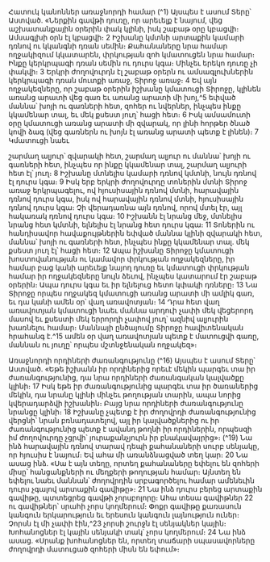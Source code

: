 
Հատուկ կանոններ առաջնորդի համար
(^1) Այսպես է ասում Տերը՝ Աստված. «Ներքին գավթի դուռը, որ արեւելք է նայում, վեց աշխատանքային օրերին փակ
կլինի, իսկ շաբաթ օրը կբացվի։ Ամսագլխի օրն էլ կբացվի։ 2 Իշխանը կմտնի արտաքին կամարի դռնով ու կկանգնի դռան
սեմին։ Քահանաները նրա համար ողջակիզում կկատարեն, փրկության զոհ կմատուցեն նրա համար։ Ինքը կերկրպագի
դռան սեմին ու դուրս կգա։ Մինչեւ երեկո դուռը չի փակվի։ 3 Երկրի ժողովուրդն էլ շաբաթ օրերն ու ամսագլուխներին
կերկրպագի դռան մուտքի առաջ, Տիրոջ առաջ։ 4 Եվ այն ողջակեզները, որ շաբաթ օրերին իշխանը կմատուցի Տիրոջը,
կլինեն առանց արատի վեց գառ եւ առանց արատի մի խոյ,^5 եփված մաննա՝ խոյի ու գառների հետ, զոհեր ու նվերներ,
ինչպես ինքը կկամենար տալ, եւ մեկ քսեստ յուղ՝ հացի հետ։ 6 Իսկ ամսամուտի օրը կմատուցի առանց արատի մի
զվարակ, որ լինի հորթեր ծնած կովի ձագ (վեց գառներն ու խոյն էլ առանց արատի պետք է լինեն)։ 7 Կմատուցի նաեւ


շարմաղ ալյուր՝ զվարակի հետ, շարմաղ ալյուր ու մաննա՝ խոյի ու գառների հետ, ինչպես որ ինքը կկամենար տալ,
շարմաղ ալյուրի հետ էլ՝ յուղ։ 8 Իշխանը մտնելիս կամարի դռնով կմտնի, նույն դռնով էլ դուրս կգա։ 9 Իսկ երբ երկրի
ժողովուրդը տոներին մտնի Տիրոջ առաջ երկրպագելու, ով հյուսիսային դռնով մտնի, հարավային դռնով դուրս կգա, իսկ
ով հարավային դռնով մտնի, հյուսիսային դռնով դուրս կգա։ Չի վերադառնա այն դռնով, որով մտել էր, այլ հակառակ
դռնով դուրս կգա։ 10 Իշխանն էլ նրանց մեջ, մտնելիս նրանց հետ կմտնի, ելնելիս էլ նրանց հետ դուրս կգա։ 11 Տոներին ու
հանդիսավոր հավաքույթներին եփված մաննա կլինի զվարակի հետ, մաննա՝ խոյի ու գառների հետ, ինչպես ինքը
կկամենար տալ. մեկ քսեստ յուղ էլ՝ հացի հետ։ 12 Ապա իշխանը Տիրոջը կմատուցի խոստովանության ու կամավոր
փրկության ողջակեզները, իր համար բաց կանի արեւելք նայող դուռը եւ կմատուցի փրկության համար իր ողջակեզները
նույն ձեւով, ինչպես կատարում էր շաբաթ օրերին։ Ապա դուրս կգա եւ իր ելնելուց հետո կփակի դռները։ 13 Նա Տիրոջը
որպես ողջակեզ կմատուցի առանց արատի մի ամլիկ գառ, եւ դա կանի ամեն օր՝ վաղ առավոտյան։ 14 Դրա հետ վաղ
առավոտյան կմատուցի նաեւ մաննա արդուի չափի մեկ վեցերորդ մասով եւ քսեստի մեկ երրորդի չափով յուղ՝ ազնիվ
ալյուրին խառնելու համար։ Մաննայի ընծայումը Տիրոջը հավիտենական հրահանգ է.^15 ամեն օր վաղ առավոտյան
պետք է մատուցվի գառը, մաննան ու յուղը՝ որպես մշտնջենական ողջակեզ»։

Առաջնորդի որդիների ժառանգությունը
(^16) Այսպես է ասում Տերը՝ Աստված. «Եթե իշխանն իր որդիներից որեւէ մեկին պարգեւ տա իր ժառանգությունից, դա
նրա որդիների ժառանգական կալվածքը կլինի։ 17 Իսկ եթե իր ժառանգությունից պարգեւ տա իր ծառաներից մեկին, դա
նրանը կլինի մինչեւ թողության տարին, ապա նորից կվերադարձվի իշխանին։ Բայց նրա որդիների ժառանգությունը
նրանցը կլինի։ 18 Իշխանը չպետք է իր ժողովրդի ժառանգությունից վերցնի՝ նրան բռնադատելով, այլ իր կալվածքներից
ու իր ժառանգությունից պետք է ավանդ թողնի իր որդիներին, որպեսզի իմ ժողովուրդը չցրվի՝ յուրաքանչյուրն իր
բնակավայրից»։
(^19) Նա ինձ հարավային դռնով տարավ դեպի քահանաների սուրբ սենյակը, որ հյուսիս է նայում։ Եվ ահա մի
առանձնացված տեղ կար։ 20 Նա ասաց ինձ. «Սա է այն տեղը, որտեղ քահանաները եփելու են զոհերի միսը՝
հանցանքների ու մեղքերի թողության համար։ Այնտեղ են եփելու նաեւ մաննան՝ ժողովրդին սրբագործելու համար
ամենեւին դուրս չգալով արտաքին գավիթը»։ 21 Նա ինձ դուրս բերեց արտաքին գավիթը, պտտեցրեց գավթի չորսբոլորը։
Ահա տեսա գավիթներ 22 ու գավիթներ՝ սրահի չորս կողմերում։ Փոքր գավիթը քառասուն կանգուն երկարություն եւ
երեսուն կանգուն լայնություն ուներ։ Չորսն էլ մի չափի էին,^23 չորսի շուրջն էլ սենյակներ կային։ Խոհանոցներ էլ կային
սենյակի տակ՝ չորս կողմերում։ 24 Նա ինձ ասաց. «Սրանք խոհանոցներ են, որտեղ տաճարի սպասավորները ժողովրդի
մատուցած զոհերի միսն են եփում»։
